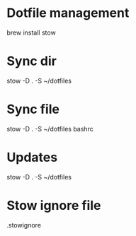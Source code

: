 # Dotfile management

brew install stow

# Sync dir
stow -D . -S ~/dotfiles

# Sync file
stow -D . -S ~/dotfiles bashrc

# Updates
stow -D . -S ~/dotfiles

# Stow ignore file
.stowignore

